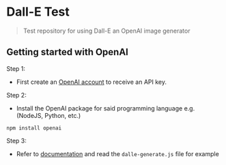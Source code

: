# Dall-E Test
> Test repository for using Dall-E an OpenAI image generator

## Getting started with OpenAI

Step 1:
- First create an [OpenAI account](https://openai.com/join/) to receive an API key.

Step 2:
- Install the OpenAI package for said programming language e.g. (NodeJS, Python, etc.)

```shell
npm install openai
```

Step 3:
- Refer to [documentation](https://beta.openai.com/docs/introduction/overview) and read the `dalle-generate.js` file for example
